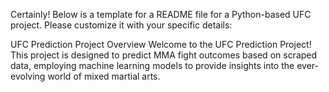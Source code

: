 
Certainly! Below is a template for a README file for a Python-based UFC project. Please customize it with your specific details:

UFC Prediction Project
Overview
Welcome to the UFC Prediction Project! This project is designed to predict MMA fight outcomes based on scraped data, employing machine learning models to provide insights into the ever-evolving world of mixed martial arts.
